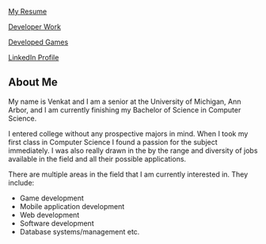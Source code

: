 [My Resume](https://venkatvv.github.io/Venkat_Veerappan_Resume.pdf)


[Developer Work](https://github.com/venkatvv/venkatvv.github.io/blob/master/developer_work.md)


[Developed Games](https://github.com/venkatvv/venkatvv.github.io/blob/master/developed_games.md)


[LinkedIn Profile](https://www.linkedin.com/in/venkat-veerappan-065404137)


## About Me
My name is Venkat and I am a senior at the University of Michigan,
Ann Arbor, and I am currently finishing my Bachelor of Science in Computer Science.

I entered college without any prospective majors in mind. When I took my first class in Computer Science I found a passion for the subject immediately. I was also really drawn in the by the range and diversity of jobs available in the field and all their possible applications.  

There are multiple areas in the field that I am currently interested in. They include:

- Game development
- Mobile application development
- Web development
- Software development
- Database systems/management etc.